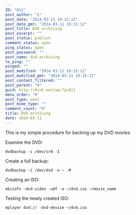 ```yaml
---
ID: "811"
post_author: "2"
post_date: "2014-03-11 19:15:12"
post_date_gmt: "2014-03-11 19:15:12"
post_title: DVD archiving
post_excerpt: ""
post_status: publish
comment_status: open
ping_status: open
post_password: ""
post_name: dvd-archiving
to_ping: ""
pinged: ""
post_modified: "2014-03-11 19:15:12"
post_modified_gmt: "2014-03-11 19:15:12"
post_content_filtered: ""
post_parent: "0"
guid: http://0ink.net/wp/?p=811
menu_order: "0"
post_type: post
post_mime_type: ""
comment_count: "0"
title: DVD archiving
date: 2014-03-11
---
```


This is my simple procedure for backing up my DVD movies:

Examine the DVD:

    dvdbackup -i /dev/sr0 -I
    

Create a full backup:

    dvdbackup -i /dev/dvd -o ~ -M
    

Creating an ISO:

    mkisofs -dvd-video -udf -o ~/dvd.iso ~/movie_name
    

Testing the newly created ISO:

    mplayer dvd:// -dvd-device ~/dvd.iso

